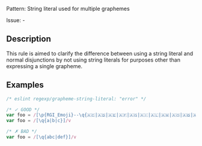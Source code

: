Pattern: String literal used for multiple graphemes

Issue: -

## Description

This rule is aimed to clarify the difference between using a string literal and normal disjunctions by not using string literals for purposes other than expressing a single grapheme.

## Examples

```js
/* eslint regexp/grapheme-string-literal: "error" */

/* ✓ GOOD */
var foo = /[\p{RGI_Emoji}--\q{🇦🇨|🇦🇩|🇦🇪|🇦🇫|🇦🇬|🇦🇮|🇦🇱|🇦🇲|🇦🇴|🇦🇶|🇦🇷|🇦🇸|🇦🇹|🇦🇺|🇦🇼|🇦🇽|🇦🇿|🇧🇦|🇧🇧|🇧🇩|🇧🇪|🇧🇫|🇧🇬|🇧🇭|🇧🇮|🇧🇯}]/v
var foo = /[\q{a|b|c}]/v

/* ✗ BAD */
var foo = /[\q{abc|def}]/v
```
